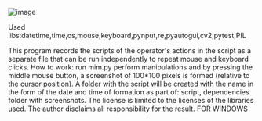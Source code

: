 ![image](https://github.com/De0nis/Mimic/assets/96110531/bfe81cc9-5e7d-4e2b-a2bc-4a89c616fa4d)


Used libs:datetime,time,os,mouse,keyboard,pynput,re,pyautogui,cv2,pytest,PIL

This program records the scripts of the operator's actions in the script as a separate file that can be run independently to repeat mouse and keyboard clicks. How to work: run mim.py perform manipulations and by pressing the middle mouse button, a screenshot of 100*100 pixels is formed (relative to the cursor position). A folder with the script will be created with the name in the form of the date and time of formation as part of: script, dependencies folder with screenshots. The license is limited to the licenses of the libraries used. The author disclaims all responsibility for the result.  FOR WINDOWS
